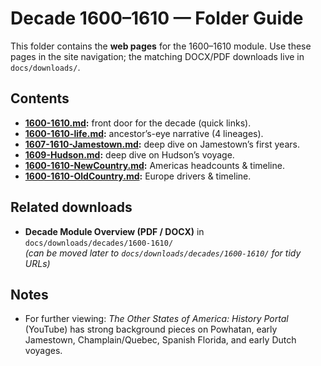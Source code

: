 # Decade 1600–1610 — Folder Guide

This folder contains the **web pages** for the 1600–1610 module. Use these pages in the site navigation; the matching DOCX/PDF downloads live in `docs/downloads/`.

## Contents

- **[1600-1610.md](./1600-1610.md):** front door for the decade (quick links).
- **[1600-1610-life.md](./1600-1610-life.md):** ancestor’s-eye narrative (4 lineages).
- **[1607-1610-Jamestown.md](./1607-1610-Jamestown.md):** deep dive on Jamestown’s first years.
- **[1609-Hudson.md](./1609-Hudson.md):** deep dive on Hudson’s voyage.
- **[1600-1610-NewCountry.md](./1600-1610-NewCountry.md):** Americas headcounts & timeline.
- **[1600-1610-OldCountry.md](./1600-1610-OldCountry.md):** Europe drivers & timeline.

## Related downloads

- **Decade Module Overview (PDF / DOCX)** in `docs/downloads/decades/1600-1610/`  
  *(can be moved later to `docs/downloads/decades/1600-1610/` for tidy URLs)*

## Notes

- For further viewing: *The Other States of America: History Portal* (YouTube) has strong background pieces on Powhatan, early Jamestown, Champlain/Quebec, Spanish Florida, and early Dutch voyages.
